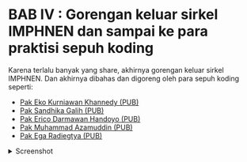 # BAB IV : Gorengan keluar sirkel IMPHNEN dan sampai ke para praktisi sepuh koding

Karena terlalu banyak yang share, akhirnya gorengan keluar sirkel IMPHNEN. Dan akhirnya dibahas dan digoreng oleh para sepuh koding seperti:

- [Pak Eko Kurniawan Khannedy (PUB)](https://www.facebook.com/khannedy/posts/10230886121114038)
- [Pak Sandhika Galih (PUB)](https://www.facebook.com/reel/3697512123897044)
- [Pak Erico Darmawan Handoyo (PUB)](https://www.facebook.com/erico.darmawan.h/posts/10231236276108306)
- [Pak Muhammad Azamuddin (PUB)](https://www.facebook.com/script.holic/posts/7738703162889536)
- [Pak Ega Radiegtya (PUB)](https://www.facebook.com/ega.radiegtya/posts/10226429400422950)

<details>
    <summary>Screenshot</summary>

Screenshot Pak Eko Kurniawan K.

![](./assets/images/4-1.png)

Video Pak Sandhika Galih ([Klik disini](./assets/videos/4-2.mp4))

Screenshot Pak Erico Darmawan Handoyo

![](./assets/images/4-3.png)

Screenshot Pak Muhammad Azamuddin

![](./assets/images/4-4.png)

Screenshot Pak Ega Radiegtya

![](./assets/images/4-5.png)
</details>
